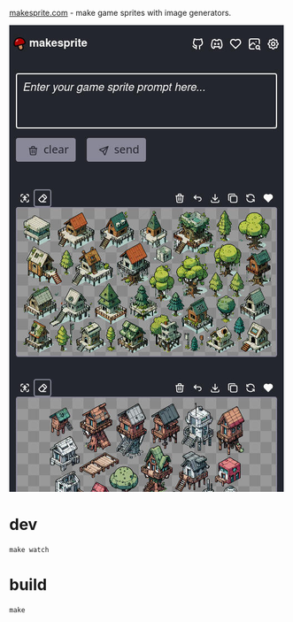 [makesprite.com](https://makesprite.com) - make game sprites with image generators.

![Screenshot of the makesprite interface.](./screenshot.jpg)

# dev

`make watch`

# build

`make`
